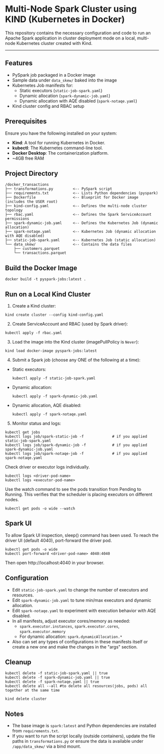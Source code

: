 # Multi-Node Spark Cluster using KIND (Kubernetes in Docker)
This repository contains the necessary configuration and code to run an Apache Spark application in cluster deployment mode on a local, multi-node Kubernetes cluster created with Kind.

---

## Features
- PySpark job packaged in a Docker image
- Sample data under `data_skew/` baked into the image 
- Kubernetes Job manifests for:
  - Static executors (`static-job-spark.yaml`)
  - Dynamic allocation (`spark-dynamic-job.yaml`)
  - Dynamic allocation with AQE disabled (`spark-notaqe.yaml`)
- Kind cluster config and RBAC setup


## Prerequisites
Ensure you have the following installed on your system:

- **Kind**: A tool for running Kubernetes in Docker.
- **kubectl**: The Kubernetes command-line tool.
- **Docker Desktop**: The containerization platform.
- ~4GB free RAM

## Project Directory

``` 
/docker_transactions
├── transformations.py         <-- PySpark script
├── requirements.txt           <-- Lists Python dependencies (pyspark)
├── Dockerfile                 <-- Blueprint for Docker image (includes the USER root)
├── kind-config.yaml           <-- Defines the multi-node cluster topology
├── rbac.yaml                  <-- Defines the Spark ServiceAccount permissions
├── spark-dynamic-job.yaml     <-- Defines the Kubernetes Job (dynamic allocation)
├── spark-notaqe.yaml          <-- Kubernetes Job (dynamic allocation with AQE disabled)
├── static-job-spark.yaml      <-- Kubernetes Job (static allocation)
└── data_skew/                 <-- Contains the data files
    ├── customers.parquet
    └── transactions.parquet
```

## Build the Docker Image
```
docker build -t pyspark-jobs:latest .
```

## Run on a Local Kind Cluster
1) Create a Kind cluster:
```
kind create cluster --config kind-config.yaml
```

2) Create ServiceAccount and RBAC (used by Spark driver):
```
kubectl apply -f rbac.yaml
```

3) Load the image into the Kind cluster (imagePullPolicy is `Never`):
```
kind load docker-image pyspark-jobs:latest
```

4) Submit a Spark job (choose any ONE of the following at a time):
- Static executors:
  ```
  kubectl apply -f static-job-spark.yaml
  ```
- Dynamic allocation:
  ```
  kubectl apply -f spark-dynamic-job.yaml
  ```
- Dynamic allocation, AQE disabled:
  ```
  kubectl apply -f spark-notaqe.yaml
  ```

5) Monitor status and logs:
```
kubectl get jobs
kubectl logs job/spark-static-job -f             # if you applied static-job-spark.yaml
kubectl logs job/spark-dynamic-job -f            # if you applied spark-dynamic-job.yaml
kubectl logs job/spark-notaqe-job -f             # if you applied spark-notaqe.yaml
```

Check driver or executor logs individually.
```
kubectl logs <driver-pod-name>
kubectl logs <executor-pod-name>
```

Use the watch command to see the pods transition from Pending to Running. This verifies that the scheduler is placing executors on different nodes.
```
kubectl get pods -o wide --watch
```

## Spark UI 
To allow Spark UI inspection, sleep() command has been used. To reach the driver UI (default 4040), port-forward the driver pod.
```
kubectl get pods -o wide
kubectl port-forward <driver-pod-name> 4040:4040
```
Then open http://localhost:4040 in your browser.


## Configuration
- Edit `static-job-spark.yaml` to change the number of executors and resources.
- Edit `spark-dynamic-job.yaml` to tune min/max executors and dynamic allocation.
- Edit `spark-notaqe.yaml` to experiment with execution behavior with AQE disabled.
- In all manifests, adjust executor cores/memory as needed:
  - `spark.executor.instances`, `spark.executor.cores`, `spark.executor.memory`
  - For dynamic allocation: `spark.dynamicAllocation.*`
- Also can set any types of configurations in these manifests itself or create a new one and make the changes in the "args" section.

## Cleanup
```
kubectl delete -f static-job-spark.yaml || true
kubectl delete -f spark-dynamic-job.yaml || true
kubectl delete -f spark-notaqe.yaml || true
kubectl delete all --all #to delete all resources(jobs, pods) all together at the same time

kind delete cluster
```

## Notes
- The base image is `spark:latest` and Python dependencies are installed from `requirements.txt`.
- If you want to run the script locally (outside containers), update the file paths in `transformations.py` or ensure the data is available under `/app/data_skew/` via a bind mount.
